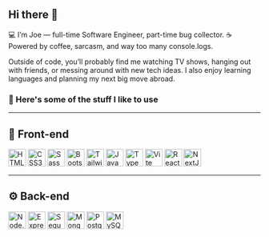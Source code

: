 ## Hi there 👋

💻 I’m Joe — full-time Software Engineer, part-time bug collector.
☕ Powered by coffee, sarcasm, and way too many console.logs.

Outside of code, you’ll probably find me watching TV shows, hanging out with friends, 
or messing around with new tech ideas. I also enjoy learning languages and planning my next big move abroad.

### 🚀 Here's some of the stuff I like to use

---

## 🎨 Front-end

<p>
  <img alt="HTML5" src="https://cdn.jsdelivr.net/gh/devicons/devicon/icons/html5/html5-original.svg" width="35" />
  <img alt="CSS3" src="https://cdn.jsdelivr.net/gh/devicons/devicon/icons/css3/css3-original.svg" width="35" />
  <img alt="Sass" src="https://cdn.jsdelivr.net/gh/devicons/devicon/icons/sass/sass-original.svg" width="35" />
  <img alt="Bootstrap" src="https://cdn.jsdelivr.net/gh/devicons/devicon/icons/bootstrap/bootstrap-original.svg" width="35" />
  <img alt="TailwindCSS" src="https://cdn.jsdelivr.net/gh/simple-icons/simple-icons/icons/tailwindcss.svg" width="35" />
  <img alt="JavaScript" src="https://cdn.jsdelivr.net/gh/devicons/devicon/icons/javascript/javascript-original.svg" width="35" />
  <img alt="TypeScript" src="https://cdn.jsdelivr.net/gh/devicons/devicon/icons/typescript/typescript-original.svg" width="35" />
  <img alt="Vite" src="https://cdn.jsdelivr.net/gh/devicons/devicon/icons/vitejs/vitejs-original.svg" width="35" />
  <img alt="React" src="https://cdn.jsdelivr.net/gh/devicons/devicon/icons/react/react-original.svg" width="35" />
  <img alt="NextJS" src="https://cdn.jsdelivr.net/gh/devicons/devicon/icons/nextjs/nextjs-original.svg" width="35" />
</p>

---

## ⚙️ Back-end

<p>
  <img alt="Node.js" src="https://cdn.jsdelivr.net/gh/devicons/devicon/icons/nodejs/nodejs-original.svg" width="35" />
  <img alt="Express" src="https://cdn.jsdelivr.net/gh/devicons/devicon/icons/express/express-original.svg" width="35" />
  <img alt="Sequelize" src="https://cdn.jsdelivr.net/gh/devicons/devicon/icons/sequelize/sequelize-original.svg" width="35" />
  <img alt="MongoDB" src="https://cdn.jsdelivr.net/gh/devicons/devicon/icons/mongodb/mongodb-original.svg" width="35" />
  <img alt="PostgreSQL" src="https://cdn.jsdelivr.net/gh/devicons/devicon/icons/postgresql/postgresql-original.svg" width="35" />
  <img alt="MySQL" src="https://cdn.jsdelivr.net/gh/devicons/devicon/icons/mysql/mysql-original.svg" width="35" />
</p>
